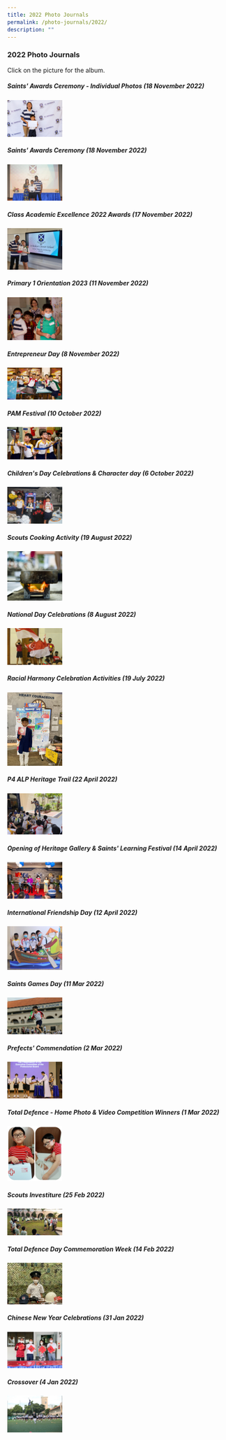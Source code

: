 ```yaml
---
title: 2022 Photo Journals
permalink: /photo-journals/2022/
description: ""
---
```

### 2022 Photo Journals

Click on the picture for the album.



##### Saints' Awards Ceremony - Individual Photos (18 November 2022)

<p><a href="https://photos.app.goo.gl/Rw8UH8kbViqveSUE8"><img style="width:25%" src="/images/Photo%20Journal%202022/SAD%20winners.jpg"></a></p>


##### Saints' Awards Ceremony (18 November 2022)

<p><a href="https://photos.app.goo.gl/onMPdJpVmW7G9EtR7"><img style="width:25%" src="/images/Photo%20Journal%202022/SAD2022.jpg"></a></p>


##### Class Academic Excellence 2022 Awards (17 November 2022)

<p><a href="https://photos.app.goo.gl/iozGw3pzLK7Cns9H9"><img style="width:25%" src="/images/Photo%20Journal%202022/class%20awards.jpg"></a></p>


#####  Primary 1 Orientation 2023 (11 November 2022)

<p><a href="https://photos.app.goo.gl/DT1tDGr8wqGyLW4H8"><img style="width:25%" src="/images/Photo%20Journal%202022/P1%20ori.jpg"></a></p>


##### Entrepreneur Day (8 November 2022)

<p><a href="https://photos.app.goo.gl/qmvKHU6SubgkVBue7"><img style="width:25%" src="/images/Photo%20Journal%202022/TIM_5187.jpg"></a></p>



##### PAM Festival (10 October 2022)

<p><a href="https://photos.app.goo.gl/xpfv5TTG3NdP8uPJA"><img style="width:25%" src="/images/Photo%20Journal%202022/20221010PAMFEST%20(1).jpeg"></a></p>


##### Children's Day Celebrations & Character day (6 October 2022)

<p><a href="https://photos.app.goo.gl/gB3CMzxq3eZo2dP56"><img style="width:25%" src="/images/20221006childrendaycelebrationandcharacterday%20(1).jpeg"></a></p>


##### Scouts Cooking Activity (19 August 2022)

<p><a href="https://photos.app.goo.gl/74YVz8QuEcKJxzSw7"><img style="width:25%" src="/images/pj600.png"></a></p>

##### National Day Celebrations (8 August 2022)

<p><a href="https://photos.google.com/share/AF1QipOObGyY27sjMDczkvUeLRKTSwQSkP0CdVjf4XzfoZVqBspewhVL6wzRVriA2go8vA?key=MHpMZ0dNVWVTWXB4MWM2YzFBazZDdFc0bXhDTTJ3"><img style="width:25%" src="/images/pj601.png"></a></p>

##### Racial Harmony Celebration Activities (19 July 2022)

<p><a href="https://photos.app.goo.gl/unu8vjXkQcw3pCqz5"><img style="width:25%" src="/images/pj602.png"></a></p>

##### P4 ALP Heritage Trail (22 April 2022)

<p><a href="https://photos.app.goo.gl/quefFvs27Cqze9pz6"><img style="width:25%" src="/images/pj603.png"></a></p>

##### Opening of Heritage Gallery & Saints' Learning Festival (14 April 2022)

<p><a href="https://photos.app.goo.gl/6cJT7APVrsW5x1cB9"><img style="width:25%" src="/images/pj604.png"></a></p> 

##### International Friendship Day (12 April 2022)

<p><a href="https://photos.app.goo.gl/MbDXRTdjXRkdduRv9"><img style="width:25%" src="/images/pj605.png"></a></p>

##### Saints Games Day (11 Mar 2022)

<p><a href="https://photos.app.goo.gl/pHudqEzPV8kVQcv88"><img style="width:25%" src="/images/pj606.png"></a></p>  

##### Prefects' Commendation (2 Mar 2022)

<p><a href="https://photos.google.com/share/AF1QipMbJGFXvL9AYhf1a44LK9t3mR4MfT2Uc4i_O6n18nEYTf8NUQ-tmaJNF9wbJlyqvg?key=T2YxdnhOeFRrclp0Z0FpdmdRazZDQVNTNGdCclhn"><img style="width:25%" src="/images/pj607.png"></a></p>

##### Total Defence - Home Photo & Video Competition Winners (1 Mar 2022)

<p><a href="https://photos.app.goo.gl/DrfKHfBKhgLcPZdX6"><img style="width:25%" src="/images/pj608.png"></a></p>

##### Scouts Investiture (25 Feb 2022)

<p><a href="https://photos.google.com/share/AF1QipOdMPw9Zj3dJbd02vv1pAM1-FqAOrYOi75rE-awkS5zx2WiPeh7c77_L9RuHy60Aw?key=T29UWlFvNzkyMlQwTWpjNHVIZGhCWi1vUnNLWHpB"><img style="width:25%" src="/images/pj609.png"></a></p>

##### Total Defence Day Commemoration Week (14 Feb 2022)

<p><a href="https://photos.app.goo.gl/QLfRrMhriz8K1sAx5"><img style="width:25%" src="/images/pj610.png"></a></p>

##### Chinese New Year Celebrations (31 Jan 2022)

<p><a href="https://photos.app.goo.gl/K8DqCdNy8r3aDuJ89"><img style="width:25%" src="/images/pj611.png"></a></p>

##### Crossover (4 Jan 2022)

<p><a href="https://photos.google.com/share/AF1QipMRamn484DhHDkqIjiLaKrBxyxeROUu302txGGQNyhg9tUTcCm9VOwOYrhGrgdu6g?key=bjNuX3dCNVFSV3N6bXFDMWhXaHc0UThjMkx4Q3Rn"><img style="width:25%" src="/images/pj612.png"></a></p>